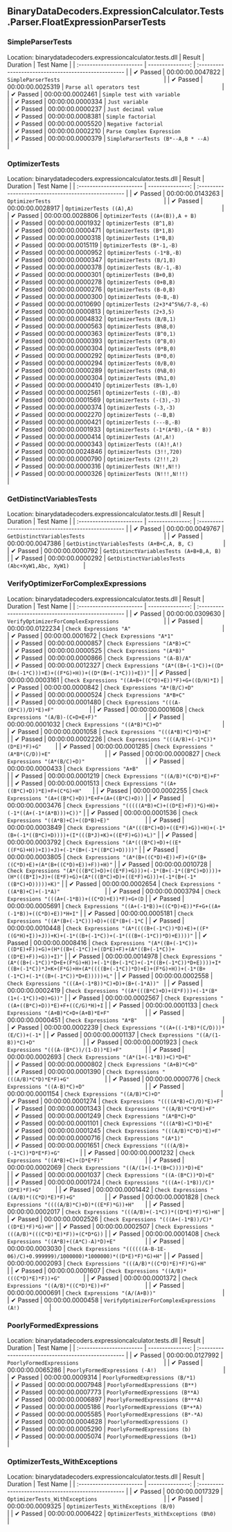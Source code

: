 ## BinaryDataDecoders.ExpressionCalculator.Tests.Parser.FloatExpressionParserTests

### SimpleParserTests
 Location: binarydatadecoders.expressioncalculator.tests.dll
| Result                   | Duration         | Test Name                                          |
| :----------------------- | ---------------: | :--------------------------------------------------- |
|  ✔ Passed               | 00:00:00.0047822 | `SimpleParserTests                                 ` |
|  ✔ Passed               | 00:00:00.0025319 | `Parse all operators test                          ` |
|  ✔ Passed               | 00:00:00.0002461 | `Simple test with variable                         ` |
|  ✔ Passed               | 00:00:00.0000334 | `Just variable                                     ` |
|  ✔ Passed               | 00:00:00.0000237 | `Just decimal value                                ` |
|  ✔ Passed               | 00:00:00.0008381 | `Simple factorial                                  ` |
|  ✔ Passed               | 00:00:00.0005520 | `Negative factorial                                ` |
|  ✔ Passed               | 00:00:00.0002210 | `Parse Complex Expression                          ` |
|  ✔ Passed               | 00:00:00.0000379 | `SimpleParserTests (B*--A,B * --A)                 ` |

### OptimizerTests
 Location: binarydatadecoders.expressioncalculator.tests.dll
| Result                   | Duration         | Test Name                                          |
| :----------------------- | ---------------: | :--------------------------------------------------- |
|  ✔ Passed               | 00:00:00.0143263 | `OptimizerTests                                    ` |
|  ✔ Passed               | 00:00:00.0028917 | `OptimizerTests ((A),A)                            ` |
|  ✔ Passed               | 00:00:00.0028806 | `OptimizerTests ((A+(B)),A + B)                    ` |
|  ✔ Passed               | 00:00:00.0001932 | `OptimizerTests (B^1,B)                            ` |
|  ✔ Passed               | 00:00:00.0000471 | `OptimizerTests (B*1,B)                            ` |
|  ✔ Passed               | 00:00:00.0000318 | `OptimizerTests (1*B,B)                            ` |
|  ✔ Passed               | 00:00:00.0015119 | `OptimizerTests (B*-1,-B)                          ` |
|  ✔ Passed               | 00:00:00.0000952 | `OptimizerTests (-1*B,-B)                          ` |
|  ✔ Passed               | 00:00:00.0000347 | `OptimizerTests (B/1,B)                            ` |
|  ✔ Passed               | 00:00:00.0000378 | `OptimizerTests (B/-1,-B)                          ` |
|  ✔ Passed               | 00:00:00.0000301 | `OptimizerTests (B+0,B)                            ` |
|  ✔ Passed               | 00:00:00.0000278 | `OptimizerTests (0+B,B)                            ` |
|  ✔ Passed               | 00:00:00.0000276 | `OptimizerTests (B-0,B)                            ` |
|  ✔ Passed               | 00:00:00.0000300 | `OptimizerTests (0-B,-B)                           ` |
|  ✔ Passed               | 00:00:00.0010690 | `OptimizerTests (2+3*4^5%6/7-8,-6)                 ` |
|  ✔ Passed               | 00:00:00.0000813 | `OptimizerTests (2+3,5)                            ` |
|  ✔ Passed               | 00:00:00.0004832 | `OptimizerTests (B/B,1)                            ` |
|  ✔ Passed               | 00:00:00.0000563 | `OptimizerTests (B%B,0)                            ` |
|  ✔ Passed               | 00:00:00.0000363 | `OptimizerTests (B^0,1)                            ` |
|  ✔ Passed               | 00:00:00.0000393 | `OptimizerTests (0^B,0)                            ` |
|  ✔ Passed               | 00:00:00.0000304 | `OptimizerTests (0*B,0)                            ` |
|  ✔ Passed               | 00:00:00.0000292 | `OptimizerTests (B*0,0)                            ` |
|  ✔ Passed               | 00:00:00.0000294 | `OptimizerTests (0/B,0)                            ` |
|  ✔ Passed               | 00:00:00.0000289 | `OptimizerTests (0%B,0)                            ` |
|  ✔ Passed               | 00:00:00.0000304 | `OptimizerTests (B%1,0)                            ` |
|  ✔ Passed               | 00:00:00.0000410 | `OptimizerTests (B%-1,0)                           ` |
|  ✔ Passed               | 00:00:00.0002561 | `OptimizerTests (-(B),-B)                          ` |
|  ✔ Passed               | 00:00:00.0001569 | `OptimizerTests (-(3),-3)                          ` |
|  ✔ Passed               | 00:00:00.0000374 | `OptimizerTests (-3,-3)                            ` |
|  ✔ Passed               | 00:00:00.0002270 | `OptimizerTests (--B,B)                            ` |
|  ✔ Passed               | 00:00:00.0000421 | `OptimizerTests (---B,-B)                          ` |
|  ✔ Passed               | 00:00:00.0001933 | `OptimizerTests (-1*(A*B),-(A * B))                ` |
|  ✔ Passed               | 00:00:00.0000414 | `OptimizerTests (A!,A!)                            ` |
|  ✔ Passed               | 00:00:00.0000343 | `OptimizerTests ((A)!,A!)                          ` |
|  ✔ Passed               | 00:00:00.0024846 | `OptimizerTests (3!!,720)                          ` |
|  ✔ Passed               | 00:00:00.0000790 | `OptimizerTests (2!!!,2)                           ` |
|  ✔ Passed               | 00:00:00.0000316 | `OptimizerTests (N!!,N!!)                          ` |
|  ✔ Passed               | 00:00:00.0000326 | `OptimizerTests (N!!!,N!!!)                        ` |

### GetDistinctVariablesTests
 Location: binarydatadecoders.expressioncalculator.tests.dll
| Result                   | Duration         | Test Name                                          |
| :----------------------- | ---------------: | :--------------------------------------------------- |
|  ✔ Passed               | 00:00:00.0049767 | `GetDistinctVariablesTests                         ` |
|  ✔ Passed               | 00:00:00.0047386 | `GetDistinctVariablesTests (A+B+C,A, B, C)         ` |
|  ✔ Passed               | 00:00:00.0000792 | `GetDistinctVariablesTests (A+B+B,A, B)            ` |
|  ✔ Passed               | 00:00:00.0000292 | `GetDistinctVariablesTests (Abc+XyW1,Abc, XyW1)    ` |

### VerifyOptimizerForComplexExpressions
 Location: binarydatadecoders.expressioncalculator.tests.dll
| Result                   | Duration         | Test Name                                          |
| :----------------------- | ---------------: | :--------------------------------------------------- |
|  ✔ Passed               | 00:00:00.0309630 | `VerifyOptimizerForComplexExpressions              ` |
|  ✔ Passed               | 00:00:00.0122234 | `Check Expressions "A"                             ` |
|  ✔ Passed               | 00:00:00.0001672 | `Check Expressions "A*1"                           ` |
|  ✔ Passed               | 00:00:00.0000857 | `Check Expressions "(A*B)+C"                       ` |
|  ✔ Passed               | 00:00:00.0000525 | `Check Expressions "(A*B)"                         ` |
|  ✔ Passed               | 00:00:00.0000866 | `Check Expressions "(A-B)/A"                       ` |
|  ✔ Passed               | 00:00:00.0012327 | `Check Expressions "(A*((B+(-1*C))+((D*(B+(-1*C)))+E)+((F*G)+H))+((D*(B+(-1*C)))+E))"` |
|  ✔ Passed               | 00:00:00.0003161 | `Check Expressions "((A+B+((C*D)+E))*F)+G+((D/H)*I)` |
|  ✔ Passed               | 00:00:00.0000842 | `Check Expressions "A*(B/C)+D"                     ` |
|  ✔ Passed               | 00:00:00.0000524 | `Check Expressions "A*B+C"                         ` |
|  ✔ Passed               | 00:00:00.0001480 | `Check Expressions "(((A-(B*C))/D)*E)+F"           ` |
|  ✔ Passed               | 00:00:00.0001608 | `Check Expressions "(A/B)-(C+D+E+F)"               ` |
|  ✔ Passed               | 00:00:00.0001032 | `Check Expressions "((A*B)*C)+D"                   ` |
|  ✔ Passed               | 00:00:00.0001058 | `Check Expressions "(((A*B)*C)*D)+E"               ` |
|  ✔ Passed               | 00:00:00.0002226 | `Check Expressions "(((A/B)+(-1*C))*(D*E)*F)+G"    ` |
|  ✔ Passed               | 00:00:00.0001285 | `Check Expressions "(A*B*(C/D))+E"                 ` |
|  ✔ Passed               | 00:00:00.0000827 | `Check Expressions "(A*(B/C)+D)"                   ` |
|  ✔ Passed               | 00:00:00.0000433 | `Check Expressions "A+B"                           ` |
|  ✔ Passed               | 00:00:00.0001219 | `Check Expressions "((A/B)*(C*D)*E)+F"             ` |
|  ✔ Passed               | 00:00:00.0001513 | `Check Expressions "((A+((B*C)+D))*E)+F+(C*G)+H"   ` |
|  ✔ Passed               | 00:00:00.0002255 | `Check Expressions "(A+((B*C)+D))*E+F+(A+((B*C)+D))` |
|  ✔ Passed               | 00:00:00.0003476 | `Check Expressions "(((((A*B)+C)+((D*E)+F))*G)+H)+(-1*((A+(-1*(A*B)))+C))"` |
|  ✔ Passed               | 00:00:00.0001536 | `Check Expressions "((A*B)+C)+((D*B)+E)"           ` |
|  ✔ Passed               | 00:00:00.0003849 | `Check Expressions "(A*(((B*C)+D)+((E*F)+G))+H)+(-1*(B+(-1*((B*C)+D))))+(I*(((B*J)+K)+((E*F)+G))+L)"` |
|  ✔ Passed               | 00:00:00.0003792 | `Check Expressions "(A*(((B*C)+D)+((E*((F*G)+H))+I))+J)+(-1*(B+(-1*((B*C)+D))))"` |
|  ✔ Passed               | 00:00:00.0003805 | `Check Expressions "(A*(B+((C*D)+E))+F)+(G*(B+((C*D)+E)+(A*(B+((C*D)+E))+F))+H)"` |
|  ✔ Passed               | 00:00:00.0010728 | `Check Expressions "(A*(((B*C)+D)+((E*F)+G)))+(-1*(B+(-1*((B*C)+D))))+(H*(((B*I)+J)+((E*F)+G)+(A*(((B*C)+D)+((E*F)+G)))+(-1*(B+(-1*((B*C)+D)))))+K)"` |
|  ✔ Passed               | 00:00:00.0002654 | `Check Expressions "((A*B)+C)+(-1*A)"              ` |
|  ✔ Passed               | 00:00:00.0003794 | `Check Expressions "(((A+(-1*B))+((C*D)+E))*F)+G+(D` |
|  ✔ Passed               | 00:00:00.0005691 | `Check Expressions "((A+(-1*B))+((C*D)+E))*F+G+((A+(-1*B))+((C*D)+E))*H+I"` |
|  ✔ Passed               | 00:00:00.0005181 | `Check Expressions "((A*(B+(-1*C)))+D)+((E*(B+(-1*C` |
|  ✔ Passed               | 00:00:00.0010448 | `Check Expressions "(A*((((B+(-1*C))*D)+E)+((F*((G*H)+I))+J))+K)+(-1*((B+(-1*C))+(-1*(((B+(-1*C))*D)+E))))"` |
|  ✔ Passed               | 00:00:00.0008416 | `Check Expressions "(A*((B+(-1*C))+((D*E)+F))+G)+(H*((B+(-1*C))+((D*E)+F)+(A*((B+(-1*C))+((D*E)+F))+G))+I)"` |
|  ✔ Passed               | 00:00:00.0014978 | `Check Expressions "(A*((B+(-1*C))*D+E+(F*G)+H))+(-1*(B+(-1*C)+(-1*((B+(-1*C))*D+E))))+I*((B+(-1*C))*J+K+(F*G)+H+(A*((((B+(-1*C))*D)+E)+(F*G)+H))+(-1*(B+(-1*C)+(-1*((B+(-1*C))*D+E)))))+L"` |
|  ✔ Passed               | 00:00:00.0002558 | `Check Expressions "(((A+(-1*B))*C)+D)+(B+(-1*A))" ` |
|  ✔ Passed               | 00:00:00.0002419 | `Check Expressions "((A*(((B*C)+D)+(E*F)))+(-1*(B*(1+(-1*C))+D)+G))"` |
|  ✔ Passed               | 00:00:00.0002567 | `Check Expressions "((A+((B*C)+D))*E)+F+((C/G)*H)+I` |
|  ✔ Passed               | 00:00:00.0001133 | `Check Expressions "(A+B)*C+D+(A+B)*E+F"           ` |
|  ✔ Passed               | 00:00:00.0000451 | `Check Expressions "A*B"                           ` |
|  ✔ Passed               | 00:00:00.0002239 | `Check Expressions "((A+((-1*B)*(C/D)))*(E/C))+(-1*` |
|  ✔ Passed               | 00:00:00.0001137 | `Check Expressions "((A/(1-B))*C)+D"               ` |
|  ✔ Passed               | 00:00:00.0001923 | `Check Expressions "(((A-(B*C))/(1-D))*E)+F"       ` |
|  ✔ Passed               | 00:00:00.0002693 | `Check Expressions "(A*(1+(-1*B))+C)*D+E"          ` |
|  ✔ Passed               | 00:00:00.0000802 | `Check Expressions "(A+B)*C+D"                     ` |
|  ✔ Passed               | 00:00:00.0001390 | `Check Expressions "(((A/B)*C*D)*E*F)+G"           ` |
|  ✔ Passed               | 00:00:00.0000776 | `Check Expressions "((A-B)*C)+D"                   ` |
|  ✔ Passed               | 00:00:00.0001154 | `Check Expressions "((A/B)*C)+D"                   ` |
|  ✔ Passed               | 00:00:00.0001274 | `Check Expressions "((((A*B)+C)/D)*E)+F"           ` |
|  ✔ Passed               | 00:00:00.0001343 | `Check Expressions "((A/B)*C*D*E)+F"               ` |
|  ✔ Passed               | 00:00:00.0001249 | `Check Expressions "(A*B*C)+D"                     ` |
|  ✔ Passed               | 00:00:00.0001101 | `Check Expressions "(((A*B)+C)*D)+E"               ` |
|  ✔ Passed               | 00:00:00.0001245 | `Check Expressions "(((A/B)*C*D)*E)+F"             ` |
|  ✔ Passed               | 00:00:00.0000716 | `Check Expressions "(A*1)"                         ` |
|  ✔ Passed               | 00:00:00.0001651 | `Check Expressions "(((A/B)+(-1*C))*D*E*F)+G"      ` |
|  ✔ Passed               | 00:00:00.0001232 | `Check Expressions "((A*B)+C)+(D*E*F)"             ` |
|  ✔ Passed               | 00:00:00.0002069 | `Check Expressions "((A/(1+(-1*(B+C))))*D)+E"      ` |
|  ✔ Passed               | 00:00:00.0001037 | `Check Expressions "((A-(B*C))*D)+E"               ` |
|  ✔ Passed               | 00:00:00.0001724 | `Check Expressions "(((A+(-1*B))/C)*(D*E)*F)+G"    ` |
|  ✔ Passed               | 00:00:00.0001442 | `Check Expressions "((A/B)*((C*D)*E)*F)+G"         ` |
|  ✔ Passed               | 00:00:00.0001828 | `Check Expressions "((((A/B)*C)+D)*((E*F)*G))+H"   ` |
|  ✔ Passed               | 00:00:00.0002017 | `Check Expressions "(((A/B)+(-1*C))*((D*E)*F)*G)+H"` |
|  ✔ Passed               | 00:00:00.0002526 | `Check Expressions "(((A+(-1*B))/C)*((D*E)*F)*G)+H"` |
|  ✔ Passed               | 00:00:00.0002507 | `Check Expressions "(((A/B)*(((C*D)*E)*F))+(C*D*G))` |
|  ✔ Passed               | 00:00:00.0001408 | `Check Expressions "((A*B)+((A*C)-A)*D)+E"         ` |
|  ✔ Passed               | 00:00:00.0003030 | `Check Expressions "((((((A-B-1E-06)/C)+0.999999)/1000000)*1000000)*((D*E)*F)*G)+H"` |
|  ✔ Passed               | 00:00:00.0002093 | `Check Expressions "(((A/B)*((C*D)*E)*F)*G)+H"     ` |
|  ✔ Passed               | 00:00:00.0001607 | `Check Expressions "((A/B)*(((C*D)*E)*F))+G"       ` |
|  ✔ Passed               | 00:00:00.0001372 | `Check Expressions "((A/B)*((C*D)*E))+F"           ` |
|  ✔ Passed               | 00:00:00.0000691 | `Check Expressions "(A/(A+B))"                     ` |
|  ✔ Passed               | 00:00:00.0000458 | `VerifyOptimizerForComplexExpressions (A!)         ` |

### PoorlyFormedExpressions
 Location: binarydatadecoders.expressioncalculator.tests.dll
| Result                   | Duration         | Test Name                                          |
| :----------------------- | ---------------: | :--------------------------------------------------- |
|  ✔ Passed               | 00:00:00.0127992 | `PoorlyFormedExpressions                           ` |
|  ✔ Passed               | 00:00:00.0065286 | `PoorlyFormedExpressions (-A!)                     ` |
|  ✔ Passed               | 00:00:00.0009314 | `PoorlyFormedExpressions (B/*1)                    ` |
|  ✔ Passed               | 00:00:00.0007948 | `PoorlyFormedExpressions (B**)                     ` |
|  ✔ Passed               | 00:00:00.0007773 | `PoorlyFormedExpressions (B**A)                    ` |
|  ✔ Passed               | 00:00:00.0006897 | `PoorlyFormedExpressions (B***A)                   ` |
|  ✔ Passed               | 00:00:00.0005186 | `PoorlyFormedExpressions (B*+*A)                   ` |
|  ✔ Passed               | 00:00:00.0005585 | `PoorlyFormedExpressions (B*-*A)                   ` |
|  ✔ Passed               | 00:00:00.0004628 | `PoorlyFormedExpressions ()                        ` |
|  ✔ Passed               | 00:00:00.0005290 | `PoorlyFormedExpressions (b)                       ` |
|  ✔ Passed               | 00:00:00.0005074 | `PoorlyFormedExpressions (b+1)                     ` |

### OptimizerTests_WithExceptions
 Location: binarydatadecoders.expressioncalculator.tests.dll
| Result                   | Duration         | Test Name                                          |
| :----------------------- | ---------------: | :--------------------------------------------------- |
|  ✔ Passed               | 00:00:00.0017329 | `OptimizerTests_WithExceptions                     ` |
|  ✔ Passed               | 00:00:00.0009325 | `OptimizerTests_WithExceptions (B/0)               ` |
|  ✔ Passed               | 00:00:00.0006422 | `OptimizerTests_WithExceptions (B%0)               ` |

